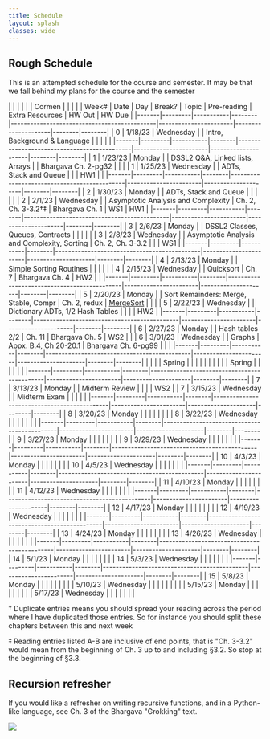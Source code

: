 ```yaml
---
title: Schedule 
layout: splash
classes: wide
---
```


## Rough Schedule

This is an attempted schedule for the course and semester. It may be that we fall behind my plans for the course and the semester

|       |         |           |        |                                             | Cormen                |                     |        |        |
| Week# | Date    | Day       | Break? | Topic                                       | Pre-reading           | Extra Resources     | HW Out | HW Due |
|-------|---------|-----------|--------|---------------------------------------------|-----------------------|---------------------|--------|--------|
| 0     | 1/18/23 | Wednesday |        | Intro, Background & Language                |                       |                     |        |        |
|-------|---------|-----------|--------|---------------------------------------------|-----------------------|---------------------|--------|--------|
| 1     | 1/23/23 | Monday    |        | DSSL2 Q&A, Linked lists, Arrays             |                       | Bhargava Ch. 2-pg32 |        |        |
| 1     | 1/25/23 | Wednesday |        | ADTs, Stack and Queue                       |                       |                     | HW1    |        |
|-------|---------|-----------|--------|---------------------------------------------|-----------------------|---------------------|--------|--------|
| 2     | 1/30/23 | Monday    |        | ADTs, Stack and Queue                       |                       |                     |        |        |
| 2     | 2/1/23  | Wednesday |        | Asymptotic Analysis and Complexity          | Ch. 2, Ch. 3-3.2†‡    | Bhargava Ch. 1      | WS1    | HW1    |
|-------|---------|-----------|--------|---------------------------------------------|-----------------------|---------------------|--------|--------|
| 3     | 2/6/23  | Monday    |        | DSSL2 Classes, Queues, Contracts            |                       |                     |        |        |
| 3     | 2/8/23  | Wednesday |        | Asymptotic Analysis and Complexity, Sorting | Ch. 2, Ch. 3-3.2      |                     |        | WS1    |
|-------|---------|-----------|--------|---------------------------------------------|-----------------------|---------------------|--------|--------|
| 4     | 2/13/23 | Monday    |        | Simple Sorting Routines                     |                       |                     |        |        |
| 4     | 2/15/23 | Wednesday |        | Quicksort                                   | Ch. 7                 | Bhargava Ch. 4      | HW2    |        |
|-------|---------|-----------|--------|---------------------------------------------|-----------------------|---------------------|--------|--------|
| 5     | 2/20/23 | Monday    |        | Sort Remainders: Merge, Stable, Compr       | Ch. 2, redux          | [MergeSort][Merge]  |        |        |
| 5     | 2/22/23 | Wednesday |        | Dictionary ADTs, 1/2 Hash Tables            |                       |                     |        | HW2    |
|-------|---------|-----------|--------|---------------------------------------------|-----------------------|---------------------|--------|--------|
| 6     | 2/27/23 | Monday    |        | Hash tables 2/2                             | Ch. 11                | Bhargava Ch. 5      | WS2    |        |
| 6     | 3/01/23 | Wednesday |        | Graphs                                      | Appx. B.4, Ch 20-20.1 | Bhargava Ch. 6-pg99 |        |        |
|-------|---------|-----------|--------|---------------------------------------------|-----------------------|---------------------|--------|--------|
|       |         |           | Spring |                                             |                       |                     |        |        |
|       |         |           | Spring |                                             |                       |                     |        |        |
|-------|---------|-----------|--------|---------------------------------------------|-----------------------|---------------------|--------|--------|
| 7     | 3/13/23 | Monday    |        | Midterm Review                              |                       |                     |        | WS2    |
| 7     | 3/15/23 | Wednesday |        | Midterm Exam                                |                       |                     |        |        |
|-------|---------|-----------|--------|---------------------------------------------|-----------------------|---------------------|--------|--------|
| 8     | 3/20/23 | Monday    |        |                                             |                       |                     |        |        |
| 8     | 3/22/23 | Wednesday |        |                                             |                       |                     |        |        |
|-------|---------|-----------|--------|---------------------------------------------|-----------------------|---------------------|--------|--------|
| 9     | 3/27/23 | Monday    |        |                                             |                       |                     |        |        |
| 9     | 3/29/23 | Wednesday |        |                                             |                       |                     |        |        |
|-------|---------|-----------|--------|---------------------------------------------|-----------------------|---------------------|--------|--------|
| 10    | 4/3/23  | Monday    |        |                                             |                       |                     |        |        |
| 10    | 4/5/23  | Wednesday |        |                                             |                       |                     |        |        |
|-------|---------|-----------|--------|---------------------------------------------|-----------------------|---------------------|--------|--------|
| 11    | 4/10/23 | Monday    |        |                                             |                       |                     |        |        |
| 11    | 4/12/23 | Wednesday |        |                                             |                       |                     |        |        |
|-------|---------|-----------|--------|---------------------------------------------|-----------------------|---------------------|--------|--------|
| 12    | 4/17/23 | Monday    |        |                                             |                       |                     |        |        |
| 12    | 4/19/23 | Wednesday |        |                                             |                       |                     |        |        |
|-------|---------|-----------|--------|---------------------------------------------|-----------------------|---------------------|--------|--------|
| 13    | 4/24/23 | Monday    |        |                                             |                       |                     |        |        |
| 13    | 4/26/23 | Wednesday |        |                                             |                       |                     |        |        |
|-------|---------|-----------|--------|---------------------------------------------|-----------------------|---------------------|--------|--------|
| 14    | 5/1/23  | Monday    |        |                                             |                       |                     |        |        |
| 14    | 5/3/23  | Wednesday |        |                                             |                       |                     |        |        |
|-------|---------|-----------|--------|---------------------------------------------|-----------------------|---------------------|--------|--------|
| 15    | 5/8/23  | Monday    |        |                                             |                       |                     |        |        |
|       | 5/10/23 | Wednesday |        |                                             |                       |                     |        |        |
|       | 5/15/23 | Monday    |        |                                             |                       |                     |        |        |
|       | 5/17/23 | Wednesday |        |                                             |                       |                     |        |        |



† Duplicate entries means you should spread your reading across the
period where I have duplicated those entries. So for instance you
should split these chapters between this and next week

‡ Reading entries listed A-B are inclusive of end points, that is "Ch.
3-3.2" would mean from the beginning of Ch. 3 up to and including
§3.2. So stop at the beginning of §3.3.

## Recursion refresher

If you would like a refresher on writing recursive functions, and in a
Python-like language, see Ch. 3 of the Bhargava "Grokking" text.


<img src="https://imgs.xkcd.com/comics/tree.png">


[Quick]: https://www.youtube.com/watch?v=ywWBy6J5gz8
[Merge]: https://www.youtube.com/watch?v=XaqR3G_NVoo


